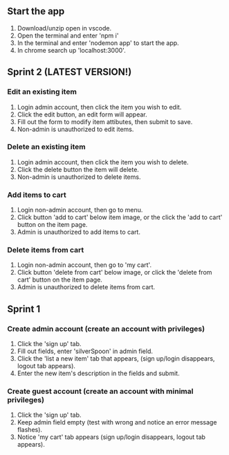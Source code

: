 ## Start the app
1. Download/unzip open in vscode.
2. Open the terminal and enter 'npm i'
3. In the terminal and enter 'nodemon app' to start the app.
4. In chrome search up 'localhost:3000'.

## Sprint 2 (LATEST VERSION!)
### Edit an existing item
1. Login admin account, then click the item you wish to edit.
2. Click the edit button, an edit form will appear.
3. Fill out the form to modify item attibutes, then submit to save.
4. Non-admin is unauthorized to edit items.

### Delete an existing item
1. Login admin account, then click the item you wish to delete.
2. Click the delete button the item will delete.
3. Non-admin is unauthorized to delete items.

### Add items to cart
1. Login non-admin account, then go to menu.
2. Click button 'add to cart' below item image, or the click the 'add to cart' button on the item page.
3. Admin is unauthorized to add items to cart.

### Delete items from cart
1. Login non-admin account, then go to 'my cart'.
2. Click button 'delete from cart' below image, or click the 'delete from cart' button on the item page.
3. Admin is unauthorized to delete items from cart. 

## Sprint 1
### Create admin account (create an account with privileges)
1. Click the 'sign up' tab.
2. Fill out fields, enter 'silverSpoon' in admin field.
3. Click the 'list a new item' tab that appears, (sign up/login disappears, logout tab appears).
4. Enter the new item's description in the fields and submit.

### Create guest account (create an account with minimal privileges)
1. Click the 'sign up' tab.
2. Keep admin field empty (test with wrong and notice an error message flashes).
3. Notice 'my cart' tab appears (sign up/login disappears, logout tab appears).
